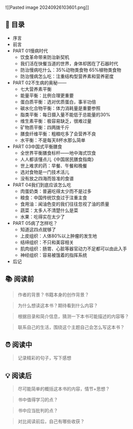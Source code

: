 ![[Pasted image 20240926103601.png]]
## 📑 目录
* 序言
* 前言
* PART 01慢病时代
	* 饮食革命带来防治新契机
	* 我们活在快餐当道的世界，身体却困在了石器时代
	* 防治慢病吃什么：35%动物类食物 65%植物类食物
	* 防治慢病怎么吃：注重结构型营养素和营养密度
* PART 02不生病的奥秘——  
	* 七大营养素平衡
	* 能量平衡：比例合理更重要
	* 蛋白质平衡：选对优质蛋白，事半功倍
	* 碳水化合物平衡：体力消耗量是重要参照
	* 脂类平衡：每日摄入量不能低于总能量的30%
	* 维生素平衡：极容易缺乏，很难过量
	* 矿物质平衡：四两拨千斤
	* 膳食纤维平衡：粗粮吃多了会营养不良
	* 水平衡：不是每天8杯水那么简单
* PART 03中国式平衡膳食
	* 全世界平衡膳食标杆——地中海式饮食
	* 人人都该懂点儿《中国居民膳食指南》
	* 世上难求的药：早餐、午餐和晚餐
	* 选对食物是一门技术活儿
	* 没有放之四海而皆准的食谱
* PART 04我们到底应该怎么吃
	* 肉蛋奶类：普遍吃得太少而不是过多
	* 粮食：中国传统饮食过于注重主食
	* 食用油：闻油色变的我们往往忽视了油的质量
	* 蔬菜：太多人不清楚什么是菜
	* 水果：吃得实在太少了
* PART 05病了怎样吃？  
	* 知道这四点就够了
	* 上皮组织：人体80%以上肿瘤的发生地
	* 结缔组织：不只和美容相关
	* 肌肉组织：肠胃、心脏等器官动力不足都可以由此入手
	* 神经组织：容易被饿着的指挥系统
* 后记
## 📚 阅读前
> 作者的背景？书籍本身的创作背景？

> 为什么想读这本书？期待看到什么内容？

> 根据目录和简介信息，猜测一下本书可能描述的内容等？

> 联系自己的生活，围绕这个主题自己会怎么写这本书？
## ⏰ 阅读中
> 记录精彩的句子，写下感想
##  💡 阅读后
> 尽可能简单的概括这本书的内容，情节+思想？

> 书中值得学习的点？

> 书中应当批判的点？

> 对比阅读前后，自己有哪些收获？ 

